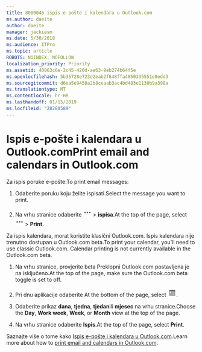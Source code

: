 ```yaml
---
title: 8000046 ispis e-pošte i kalendara u Outlook.com
ms.author: daeite
author: daeite
manager: jackiesm
ms.date: 5/30/2018
ms.audience: ITPro
ms.topic: article
ROBOTS: NOINDEX, NOFOLLOW
localization_priority: Priority
ms.assetid: 40063c6e-2c45-420d-ae63-9eb274b64f5e
ms.openlocfilehash: 5b35728e723d2eab2f648ffa4850335551e8edd3
ms.sourcegitcommit: d6ea5e9458a2b8ceaab3ac4bd483e1130b9a398a
ms.translationtype: MT
ms.contentlocale: hr-HR
ms.lasthandoff: 01/15/2019
ms.locfileid: "28280589"
---
```

# <a name="print-email-and-calendars-in-outlookcom"></a><span data-ttu-id="71592-102">Ispis e-pošte i kalendara u Outlook.com</span><span class="sxs-lookup"><span data-stu-id="71592-102">Print email and calendars in Outlook.com</span></span>

<span data-ttu-id="71592-103">Za ispis poruke e-pošte:</span><span class="sxs-lookup"><span data-stu-id="71592-103">To print email messages:</span></span>
  
1. <span data-ttu-id="71592-104">Odaberite poruku koju želite ispisati.</span><span class="sxs-lookup"><span data-stu-id="71592-104">Select the message you want to print.</span></span>
    
2. <span data-ttu-id="71592-105">Na vrhu stranice odaberite ![dodatne akcije](media/64993e8a-4a62-43b1-aa05-90f5ad4cba54.png) \> **ispisa**.</span><span class="sxs-lookup"><span data-stu-id="71592-105">At the top of the page, select ![More actions](media/64993e8a-4a62-43b1-aa05-90f5ad4cba54.png) \> **Print**.</span></span> 
    
<span data-ttu-id="71592-p101">Za ispis kalendara, morat koristite klasični Outlook.com. Ispis kalendara nije trenutno dostupan u Outlook.com beta.</span><span class="sxs-lookup"><span data-stu-id="71592-p101">To print your calendar, you'll need to use classic Outlook.com. Calendar printing is not currently available in the Outlook.com beta.</span></span>
  
1. <span data-ttu-id="71592-108">Na vrhu stranice, provjerite beta Preklopni Outlook.com postavljena je na isključeno.</span><span class="sxs-lookup"><span data-stu-id="71592-108">At the top of the page, make sure the Outlook.com beta toggle is set to off.</span></span>
    
2. <span data-ttu-id="71592-109">Pri dnu aplikacije odaberite </span><span class="sxs-lookup"><span data-stu-id="71592-109">At the bottom of the page, select</span></span> ![Kalendar](media/9e1a821a-c32e-4851-a866-342a39ffdca0.png)<span data-ttu-id="71592-111">.</span><span class="sxs-lookup"><span data-stu-id="71592-111"></span></span>
    
3. <span data-ttu-id="71592-112">Odaberite prikaz **dana**, **tjedna**, **tjedan**ili **mjesec** na vrhu stranice.</span><span class="sxs-lookup"><span data-stu-id="71592-112">Choose the **Day**, **Work week**, **Week**, or **Month** view at the top of the page.</span></span> 
    
4. <span data-ttu-id="71592-113">Na vrhu stranice odaberite **Ispis**.</span><span class="sxs-lookup"><span data-stu-id="71592-113">At the top of the page, select **Print**.</span></span> 
    
<span data-ttu-id="71592-114">Saznajte više o tome kako [Ispis e-pošte i kalendara u Outlook.com](https://go.microsoft.com/fwlink/p/?linkid=2001208&amp;clcid=0x409).</span><span class="sxs-lookup"><span data-stu-id="71592-114">Learn more about how to [print email and calendars in Outlook.com](https://go.microsoft.com/fwlink/p/?linkid=2001208&amp;clcid=0x409).</span></span>
  

